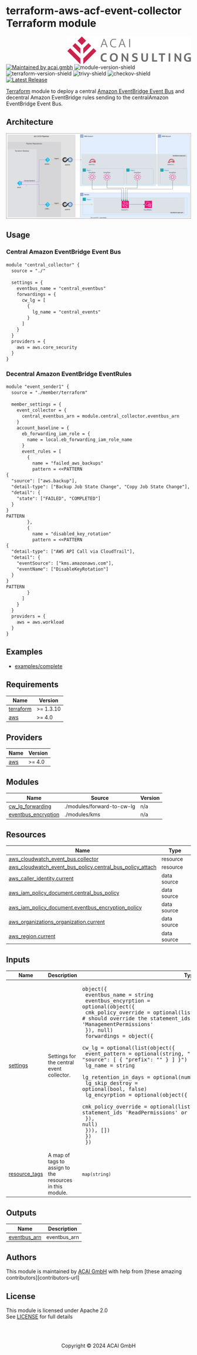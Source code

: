 # terraform-aws-acf-event-collector Terraform module

<!-- LOGO -->
<a href="https://acai.gmbh">    
  <img src="https://github.com/acai-consulting/acai.public/raw/main/logo/logo_github_readme.png" alt="acai logo" title="ACAI" align="right" height="75" />
</a>

<!-- SHIELDS -->
[![Maintained by acai.gmbh][acai-shield]][acai-url]
![module-version-shield]
![terraform-version-shield]
![trivy-shield]
![checkov-shield]
[![Latest Release][release-shield]][release-url]

<!-- DESCRIPTION -->
[Terraform][terraform-url] module to deploy a central [Amazon EventBridge Event Bus](https://docs.aws.amazon.com/de_de/eventbridge/latest/userguide/eb-event-bus.html) and decentral Amazon EventBridge rules sending to the centralAmazon EventBridge Event Bus.

<!-- ARCHITECTURE -->
## Architecture
![architecture][architecture-url]

<!-- USAGE -->
## Usage

### Central Amazon EventBridge Event Bus

```hcl
module "central_collector" {
  source = "./"

  settings = {
    eventbus_name = "central_eventbus"
    forwardings = {
      cw_lg = [
        {
          lg_name = "central_events"
        }
      ]
    }
  }
  providers = {
    aws = aws.core_security
  }
}
```

### Decentral Amazon EventBridge EventRules

```hcl
module "event_sender1" {
  source = "./member/terraform"

  member_settings = {
    event_collector = {
      central_eventbus_arn = module.central_collector.eventbus_arn
    }
    account_baseline = {
      eb_forwarding_iam_role = {
        name = local.eb_forwarding_iam_role_name
      }
      event_rules = [
        {
          name = "failed_aws_backups"
          pattern = <<PATTERN
{
  "source": ["aws.backup"],
  "detail-type": ["Backup Job State Change", "Copy Job State Change"],
  "detail": {
    "state": ["FAILED", "COMPLETED"]
  }
}
PATTERN
        },
        {
          name = "disabled_key_rotation"
          pattern = <<PATTERN
{
  "detail-type": ["AWS API Call via CloudTrail"],
  "detail": {
    "eventSource": ["kms.amazonaws.com"],
    "eventName": ["DisableKeyRotation"]
  }
}
PATTERN
        }
      ]
    }
  }
  providers = {
    aws = aws.workload
  }
}
```
<!-- EXAMPLES -->
## Examples

* [examples/complete][example-complete-url]

<!-- BEGIN_TF_DOCS -->
## Requirements

| Name | Version |
|------|---------|
| <a name="requirement_terraform"></a> [terraform](#requirement\_terraform) | >= 1.3.10 |
| <a name="requirement_aws"></a> [aws](#requirement\_aws) | >= 4.0 |

## Providers

| Name | Version |
|------|---------|
| <a name="provider_aws"></a> [aws](#provider\_aws) | >= 4.0 |

## Modules

| Name | Source | Version |
|------|--------|---------|
| <a name="module_cw_lg_forwarding"></a> [cw\_lg\_forwarding](#module\_cw\_lg\_forwarding) | ./modules/forward-to-cw-lg | n/a |
| <a name="module_eventbus_encryption"></a> [eventbus\_encryption](#module\_eventbus\_encryption) | ./modules/kms | n/a |

## Resources

| Name | Type |
|------|------|
| [aws_cloudwatch_event_bus.collector](https://registry.terraform.io/providers/hashicorp/aws/latest/docs/resources/cloudwatch_event_bus) | resource |
| [aws_cloudwatch_event_bus_policy.central_bus_policy_attach](https://registry.terraform.io/providers/hashicorp/aws/latest/docs/resources/cloudwatch_event_bus_policy) | resource |
| [aws_caller_identity.current](https://registry.terraform.io/providers/hashicorp/aws/latest/docs/data-sources/caller_identity) | data source |
| [aws_iam_policy_document.central_bus_policy](https://registry.terraform.io/providers/hashicorp/aws/latest/docs/data-sources/iam_policy_document) | data source |
| [aws_iam_policy_document.eventbus_encryption_policy](https://registry.terraform.io/providers/hashicorp/aws/latest/docs/data-sources/iam_policy_document) | data source |
| [aws_organizations_organization.current](https://registry.terraform.io/providers/hashicorp/aws/latest/docs/data-sources/organizations_organization) | data source |
| [aws_region.current](https://registry.terraform.io/providers/hashicorp/aws/latest/docs/data-sources/region) | data source |

## Inputs

| Name | Description | Type | Default | Required |
|------|-------------|------|---------|:--------:|
| <a name="input_settings"></a> [settings](#input\_settings) | Settings for the central event collector. | <pre>object({<br>    eventbus_name = string<br>    eventbus_encyrption = optional(object({<br>      cmk_policy_override = optional(list(string), null) # should override the statement_ids 'ReadPermissions' or 'ManagementPermissions'<br>    }), null)<br>    forwardings = object({<br>      cw_lg = optional(list(object({<br>        event_pattern        = optional(string, "{ \"source\": [ { \"prefix\": \"\" } ] }")<br>        lg_name              = string<br>        lg_retention_in_days = optional(number, 30)<br>        lg_skip_destroy      = optional(bool, false)<br>        lg_encyrption = optional(object({<br>          cmk_policy_override = optional(list(string), []) # should override the statement_ids 'ReadPermissions' or 'ManagementPermissions'<br>        }), null)<br>      })), [])<br>    })<br>  })</pre> | n/a | yes |
| <a name="input_resource_tags"></a> [resource\_tags](#input\_resource\_tags) | A map of tags to assign to the resources in this module. | `map(string)` | `{}` | no |

## Outputs

| Name | Description |
|------|-------------|
| <a name="output_eventbus_arn"></a> [eventbus\_arn](#output\_eventbus\_arn) | eventbus\_arn |
<!-- END_TF_DOCS -->

<!-- AUTHORS -->
## Authors

This module is maintained by [ACAI GmbH][acai-url] with help from [these amazing contributors][contributors-url]

<!-- LICENSE -->
## License

This module is licensed under Apache 2.0
<br />
See [LICENSE][license-url] for full details

<!-- COPYRIGHT -->
<br />
<br />
<p align="center">Copyright &copy; 2024 ACAI GmbH</p>

<!-- MARKDOWN LINKS & IMAGES -->
[acai-shield]: https://img.shields.io/badge/maintained_by-acai.gmbh-CB224B?style=flat
[acai-url]: https://acai.gmbh
[module-version-shield]: https://img.shields.io/badge/module_version-1.1.0-CB224B?style=flat
[terraform-version-shield]: https://img.shields.io/badge/tf-%3E%3D1.3.10-blue.svg?style=flat&color=blueviolet
[trivy-shield]: https://img.shields.io/badge/trivy-passed-green
[checkov-shield]: https://img.shields.io/badge/checkov-passed-green
[release-shield]: https://img.shields.io/github/v/release/acai-consulting/terraform-aws-acf-event-collector?style=flat&color=success
[release-url]: https://github.com/acai-consulting/terraform-aws-acf-event-collector/releases
[license-url]: https://github.com/acai-consulting/terraform-aws-acf-event-collector/tree/main/LICENSE.md
[example-complete-url]: https://github.com/acai-consulting/terraform-aws-acf-event-collector/examples/complete
[terraform-url]: https://www.terraform.io
[architecture-url]: ./docs/terraform-aws-acf-event-collector.svg
